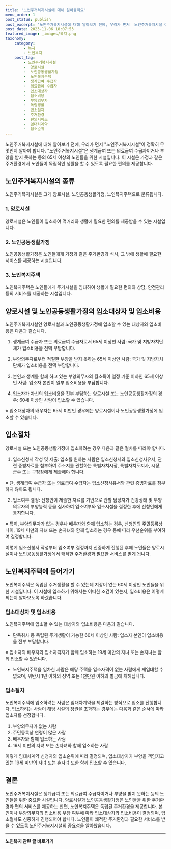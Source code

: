 ```yaml
---
title: '노인주거복지시설에 대해 알아볼까요'
menu_order: 1
post_status: publish
post_excerpt: '노인주거복지시설에 대해 알아보기 전에, 우리가 먼저  노인주거복지시설 이 정확히 무엇인지 알아야 합니다.  노인주거복지시설 은 생계급여 또는 의료급여 수급자이거나 부양을 받지 못하는 등의 65세 이상의 노인들을 위한 시설입니다. 이 시설은 가정과 같은 주거환경에서 노인들이 독립적인 생활을 할 수 있도록 필요한 편의를 제공합니다.'
post_date: 2023-11-06 18:07:53
featured_image: _images/복지.png
taxonomy:
    category:
        - 복지
        - 노인복지
    post_tag:
        - 노인주거복지시설
        -  양로시설
        -  노인공동생활가정
        -  노인복지주택
        -  생계급여 수급자
        -  의료급여 수급자
        -  입소대상자
        -  입소비용
        -  부양의무자
        -  독립생활
        -  입소절차
        -  주거환경
        -  편의서비스
        -  임대차계약
        -  입소순위
---
```



노인주거복지시설에 대해 알아보기 전에, 우리가 먼저 "노인주거복지시설"이 정확히 무엇인지 알아야 합니다. "노인주거복지시설"은 생계급여 또는 의료급여 수급자이거나 부양을 받지 못하는 등의 65세 이상의 노인들을 위한 시설입니다. 이 시설은 가정과 같은 주거환경에서 노인들이 독립적인 생활을 할 수 있도록 필요한 편의를 제공합니다.

## 노인주거복지시설의 종류
노인주거복지시설은 크게 양로시설, 노인공동생활가정, 노인복지주택으로 분류됩니다.

### 1. 양로시설
양로시설은 노인들이 입소하여 먹거리와 생활에 필요한 편의를 제공받을 수 있는 시설입니다.

### 2. 노인공동생활가정
노인공동생활가정은 노인들에게 가정과 같은 주거환경과 식사, 그 밖에 생활에 필요한 서비스를 제공하는 시설입니다.

### 3. 노인복지주택
노인복지주택은 노인들에게 주거시설을 임대하여 생활에 필요한 편의와 상담, 안전관리 등의 서비스를 제공하는 시설입니다.

## 양로시설 및 노인공동생활가정의 입소대상자 및 입소비용
노인주거복지시설인 양로시설과 노인공동생활가정에 입소할 수 있는 대상자와 입소비용은 다음과 같습니다.

1. 생계급여 수급자 또는 의료급여 수급자로서 65세 이상인 사람: 국가 및 지방자치단체가 입소비용을 전액 부담합니다.

2. 부양의무자로부터 적절한 부양을 받지 못하는 65세 이상인 사람: 국가 및 지방자치단체가 입소비용을 전액 부담합니다.

3. 본인과 생계를 함께 하고 있는 부양의무자의 월소득이 일정 기준 이하인 65세 이상인 사람: 입소자 본인이 일부 입소비용을 부담합니다.

4. 입소자가 자신의 입소비용을 전부 부담하는 양로시설 또는 노인공동생활가정의 경우: 60세 이상인 사람이 입소할 수 있습니다.

※ 입소대상자의 배우자는 65세 미만인 경우에는 양로시설이나 노인공동생활가정에 입소할 수 있습니다.

## 입소절차
양로시설 또는 노인공동생활가정에 입소하려는 경우 다음과 같은 절차를 따라야 합니다.

1. 입소신청서 작성 및 제출: 입소를 원하는 사람은 입소신청서와 입소신청사유서, 관련 증빙자료를 첨부하여 주소지를 관할하는 특별자치시장, 특별자치도지사, 시장, 군수 또는 구청장에게 제출해야 합니다.

※ 단, 생계급여 수급자 또는 의료급여 수급자는 입소신청사유서와 관련 증빙자료를 첨부하지 않아도 됩니다.

2. 입소여부 결정: 신청인이 제출한 자료를 기반으로 관할 담당자가 건강상태 및 부양의무자의 부양능력 등을 심사하여 입소여부와 입소시설을 결정한 후에 신청인에게 통지합니다.

※ 특히, 부양의무자가 없는 경우나 배우자와 함께 입소하는 경우, 신청인의 주민등록상 나이, 19세 미만의 자녀 또는 손자녀와 함께 입소하는 경우 등에 따라 우선순위를 부여하여 결정합니다.

이렇게 입소신청서 작성부터 입소여부 결정까지 신중하게 진행된 후에 노인들은 양로시설이나 노인공동생활가정에서 쾌적한 주거환경과 필요한 서비스를 받게 됩니다.

## 노인복지주택에 들어가기

노인복지주택은 독립된 주거생활을 할 수 있는데 지장이 없는 60세 이상인 노인들을 위한 시설입니다. 이 시설에 입소하기 위해서는 어떠한 조건이 있는지, 입소비용은 어떻게 되는지 알아보도록 하겠습니다.

### 입소대상자 및 입소비용
노인복지주택에 입소할 수 있는 대상자와 입소비용은 다음과 같습니다.

- 단독취사 등 독립된 주거생활이 가능한 60세 이상인 사람: 입소자 본인이 입소비용을 전부 부담합니다.

※ 입소자의 배우자와 입소자격자가 함께 입소하는 19세 미만의 자녀 또는 손자녀는 함께 입소할 수 있습니다.

- 노인복지주택을 임차한 사람은 해당 주택을 입소자격이 없는 사람에게 재임대할 수 없으며, 위반시 1년 이하의 징역 또는 1천만원 이하의 벌금에 처해집니다.

### 입소절차
노인복지주택에 입소하려는 사람은 임대차계약을 체결하는 방식으로 입소를 진행합니다. 입소하려는 사람이 해당 시설의 정원을 초과하는 경우에는 다음과 같은 순서에 따라 입소자를 선정합니다.

1. 부양의무자가 없는 사람
2. 주민등록상 연령이 많은 사람
3. 배우자와 함께 입소하는 사람
4. 19세 미만의 자녀 또는 손자녀와 함께 입소하는 사람

이렇게 임대차계약 신청자의 입소순위에 따라 결정되며, 입소대상자가 부양을 책임지고 있는 19세 미만의 자녀 또는 손자녀 또한 함께 입소할 수 있습니다.

## 결론
노인주거복지시설은 생계급여 또는 의료급여 수급자이거나 부양을 받지 못하는 등의 노인들을 위한 중요한 시설입니다. 양로시설과 노인공동생활가정은 노인들을 위한 주거환경과 편의 서비스를 제공하는 반면, 노인복지주택은 독립된 주거환경을 제공합니다. 본인이나 부양의무자의 입소비용 부담 여부에 따라 입소대상자와 입소비용이 결정되며, 입소절차도 신중하게 진행되어야 합니다. 노인들이 쾌적한 주거환경과 필요한 서비스를 받을 수 있도록 노인주거복지시설의 중요성을 알아봤습니다.
<!-- wp:separator -->
<hr class="wp-block-separator has-alpha-channel-opacity"/>
<!-- /wp:separator -->

<!-- wp:group {"backgroundColor":"base","layout":{"type":"constrained"}} -->
<div class="wp-block-group has-base-background-color has-background"><!-- wp:paragraph {"align":"center","fontSize":"medium"} -->
<p class="has-text-align-center has-large-font-size"><strong>노인복지 관련 글 바로가기</strong></p>
<!-- /wp:paragraph -->


<!-- wp:latest-posts
{"categories":[{"id":15998,"count":19,"description":"","link":"https://uknowlaw.com/category/%eb%85%b8%ec%9d%b8%eb%b3%b5%ec%a7%80/","name":"노인복지","slug":"노인복지","taxonomy":"category","parent":0,"meta":[],"_links":{"self":[{"href":"https://uknowlaw.com/wp-json/wp/v2/categories/15998"}],"collection":[{"href":"https://uknowlaw.com/wp-json/wp/v2/categories"}],"about":[{"href":"https://uknowlaw.com/wp-json/wp/v2/taxonomies/category"}],"wp:post_type":[{"href":"https://uknowlaw.com/wp-json/wp/v2/posts?categories=15998"}],"curies":[{"name":"wp","href":"https://api.w.org/{rel}","templated":true}]}}],"postsToShow":100,"excerptLength":28,"postLayout":"grid","columns":2,"featuredImageAlign":"left","featuredImageSizeSlug":"large","fontSize":"small"} /--></div>
<!-- /wp:group -->